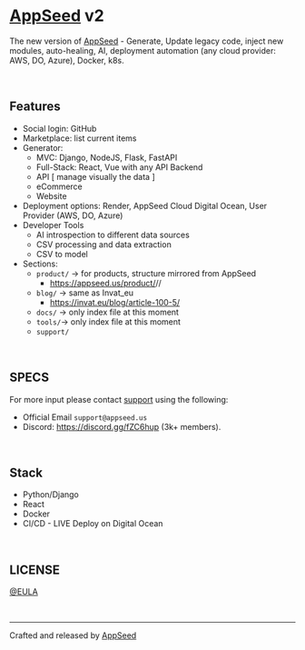 # [AppSeed](https://appseed.us/) v2

The new version of [AppSeed](https://appseed.us/) - Generate, Update legacy code, inject new modules, auto-healing, AI, deployment automation (any cloud provider: AWS, DO, Azure), Docker, k8s.  

<br />

## Features

- Social login: GitHub
- Marketplace: list current items
- Generator:
  - MVC: Django, NodeJS, Flask, FastAPI
  - Full-Stack: React, Vue with any API Backend
  - API [ manage visually the data ]
  - eCommerce
  - Website
- Deployment options: Render, AppSeed Cloud Digital Ocean, User Provider (AWS, DO, Azure)
- Developer Tools
  - AI introspection to different data sources
  - CSV processing and data extraction
  - CSV to model
- Sections:
  - `product/` -> for products, structure mirrored from AppSeed
    - https://appseed.us/product/<DESIGN>/<BACKEND>/<FRONTEND>
  - `blog/` -> same as Invat_eu
    - https://invat.eu/blog/article-100-5/
  - `docs/` -> only index file at this moment
  - `tools/`-> only index file at this moment
  - `support/`      
 
<br />

## SPECS

For more input please contact [support](https://appseed.us/support/) using the following: 

- Official Email `support@appseed.us`
- Discord: https://discord.gg/fZC6hup (3k+ members).

<br />

## Stack

- Python/Django
- React
- Docker
- CI/CD - LIVE Deploy on Digital Ocean

<br />

## LICENSE

[@EULA](./LICENSE.md)

<br />

---
Crafted and released by [AppSeed](https://appseed.us/) 

